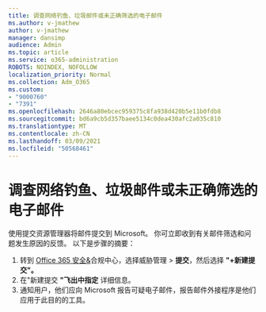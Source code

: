 ```yaml
---
title: 调查网络钓鱼、垃圾邮件或未正确筛选的电子邮件
ms.author: v-jmathew
author: v-jmathew
manager: dansimp
audience: Admin
ms.topic: article
ms.service: o365-administration
ROBOTS: NOINDEX, NOFOLLOW
localization_priority: Normal
ms.collection: Adm_O365
ms.custom:
- "9000760"
- "7391"
ms.openlocfilehash: 2646a80ebcec959375c8fa938d420b5e11b0fdb8
ms.sourcegitcommit: bd6a9cb5d357baee5134c0dea430afc2a035c810
ms.translationtype: MT
ms.contentlocale: zh-CN
ms.lasthandoff: 03/09/2021
ms.locfileid: "50568461"
---
```

# <a name="investigate-phishing-spam-or-incorrectly-filtered-email"></a>调查网络钓鱼、垃圾邮件或未正确筛选的电子邮件

使用提交资源管理器将邮件提交到 Microsoft。 你可立即收到有关邮件筛选和问题发生原因的反馈。 以下是步骤的摘要：

1. 转到 [Office 365 安全&](https://go.microsoft.com/fwlink/p/?linkid=2077143)合规中心，选择威胁管理  >  **提交**，然后选择 **"+新建提交"。**
2. 在"新建提交 **"飞出中指定** 详细信息。
3. 通知用户，他们应向 Microsoft 报告可疑电子邮件，报告邮件[](https://go.microsoft.com/fwlink/?linkid=2092385)外接程序是他们应用于此目的的工具。
